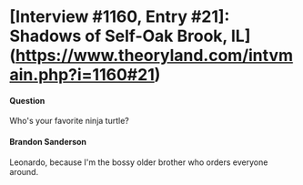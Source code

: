 # [Interview #1160, Entry #21]: Shadows of Self-Oak Brook, IL](https://www.theoryland.com/intvmain.php?i=1160#21)

#### Question

Who's your favorite ninja turtle?

#### Brandon Sanderson

Leonardo, because I'm the bossy older brother who orders everyone around.

